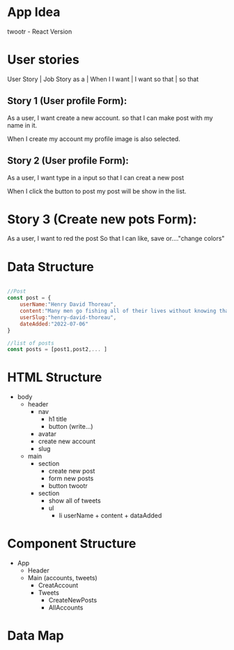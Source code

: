 # App Idea

twootr - React Version

# User stories

User Story | Job Story
as a <role> | When I <action>
I want <goal> | I want <goal>
so that <gain> | so that <gain>

## Story 1 (User profile Form):

As a user,
I want create a new account.
so that I can make post with my name in it.

When I create my account my profile image is also selected.

## Story 2 (User profile Form):

As a user,
I want type in a input
so that I can creat a new post

When I click the button to post my post will be show in the list.

# Story 3 (Create new pots Form):

As a user,
I want to red the post
So that I can like, save or...."change colors"

# Data Structure

```js

//Post
const post = {
    userName:"Henry David Thoreau",
    content:"Many men go fishing all of their lives without knowing that it is not fish they are after.",
    userSlug:"henry-david-thoreau",
    dateAdded:"2022-07-06"
}

//list of posts
const posts = [post1,post2,... ]

```

# HTML Structure

- body
  - header
    - nav
      - h1 title
      - button (write...)
    - avatar
    - create new account
    - slug
  - main
    - section
      - create new post
      - form new posts
      - button twootr
    - section
      - show all of tweets
      - ul
        - li userName + content + dataAdded

# Component Structure

- App
  - Header
  - Main (accounts, tweets)
    - CreatAccount
    - Tweets
      - CreateNewPosts
      - AllAccounts

# Data Map
